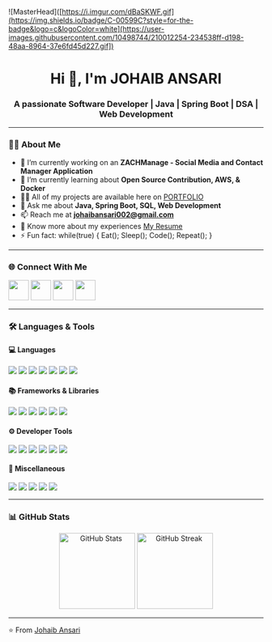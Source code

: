 ![MasterHead]([https://i.imgur.com/dBaSKWF.gif](https://img.shields.io/badge/C-00599C?style=for-the-badge&logo=c&logoColor=white](https://user-images.githubusercontent.com/10498744/210012254-234538ff-d198-48aa-8964-37e6fd45d227.gif])

<h1 align="center">Hi 👋, I'm JOHAIB ANSARI</h1>
<h3 align="center">A passionate Software Developer | Java | Spring Boot | DSA | Web Development</h3>

---

### 👨‍💻 About Me
- 🔭 I’m currently working on an **ZACHManage - Social Media and Contact Manager Application**  
- 🌱 I’m currently learning about **Open Source Contribution, AWS, & Docker**  
- 👨‍💻 All of my projects are available here on [PORTFOLIO](https://zohai-ibb.github.io/Portfolio2/)
- 💬 Ask me about **Java, Spring Boot, SQL, Web Development**  
- 📫 Reach me at **johaibansari002@gmail.com**  
- 📄 Know more about my experiences [My Resume](https://drive.google.com/file/d/1AILJATUeE-kg5h5geypD9VLJ5pmJHeQI/view)  
- ⚡ Fun fact: while(true) { Eat(); Sleep(); Code(); Repeat(); } 

---

### 🌐 Connect With Me
<p align="left">
<a href="https://github.com/zohai-ibb" target="blank"><img src="https://img.icons8.com/ios-filled/50/000000/github.png" width="40"/></a>
<a href="https://www.linkedin.com/in/johaib-ansari-154b28249/" target="blank"><img src="https://img.icons8.com/ios-filled/50/0A66C2/linkedin.png" width="40"/></a>
<a href="https://leetcode.com/u/johaibansari002/" target="blank"><img src="https://leetcode.com/static/images/LeetCode_logo_rvs.png" width="40"/></a>
<a href="https://instagram.com/zohaiibb_" target="blank"><img src="https://img.icons8.com/ios-filled/50/E4405F/instagram-new.png" width="40"/></a>
</p>

---

### 🛠️ Languages & Tools

#### 💻 Languages
<p align="left">
  <img src="https://img.shields.io/badge/C-00599C?style=for-the-badge&logo=c&logoColor=white"/>
  <img src="https://img.shields.io/badge/C++-00599C?style=for-the-badge&logo=c%2B%2B&logoColor=white"/>
  <img src="https://img.shields.io/badge/Java-007396?style=for-the-badge&logo=java&logoColor=white"/>
  <img src="https://img.shields.io/badge/Python-3776AB?style=for-the-badge&logo=python&logoColor=white"/>
  <img src="https://img.shields.io/badge/JavaScript-F7DF1E?style=for-the-badge&logo=javascript&logoColor=black"/>
  <img src="https://img.shields.io/badge/HTML5-E34F26?style=for-the-badge&logo=html5&logoColor=white"/>
  <img src="https://img.shields.io/badge/CSS3-1572B6?style=for-the-badge&logo=css3&logoColor=white"/>
</p>

#### 📚 Frameworks & Libraries
<p align="left">
  <img src="https://img.shields.io/badge/SpringBoot-6DB33F?style=for-the-badge&logo=springboot&logoColor=white"/>
  <img src="https://img.shields.io/badge/React-20232A?style=for-the-badge&logo=react&logoColor=61DAFB"/>
  <img src="https://img.shields.io/badge/Node.js-339933?style=for-the-badge&logo=node.js&logoColor=white"/>
  <img src="https://img.shields.io/badge/Express.js-000000?style=for-the-badge&logo=express&logoColor=white"/>
  <img src="https://img.shields.io/badge/TailwindCSS-38B2AC?style=for-the-badge&logo=tailwind-css&logoColor=white"/>
  <img src="https://img.shields.io/badge/Bootstrap-563D7C?style=for-the-badge&logo=bootstrap&logoColor=white"/>
</p>

#### ⚙️ Developer Tools
<p align="left">
  <img src="https://img.shields.io/badge/Git-F05032?style=for-the-badge&logo=git&logoColor=white"/>
  <img src="https://img.shields.io/badge/GitHub-181717?style=for-the-badge&logo=github&logoColor=white"/>
  <img src="https://img.shields.io/badge/VS%20Code-007ACC?style=for-the-badge&logo=visual-studio-code&logoColor=white"/>
  <img src="https://img.shields.io/badge/Postman-FF6C37?style=for-the-badge&logo=postman&logoColor=white"/>
  <img src="https://img.shields.io/badge/IntelliJIDEA-000000?style=for-the-badge&logo=intellij-idea&logoColor=white"/>
  <img src="https://img.shields.io/badge/Insomnia-4000BF?style=for-the-badge&logo=insomnia&logoColor=white"/>
</p>

#### 🔧 Miscellaneous
<p align="left">
  <img src="https://img.shields.io/badge/Problem%20Solving-brightgreen?style=for-the-badge"/>
  <img src="https://img.shields.io/badge/DSA-blue?style=for-the-badge"/>
  <img src="https://img.shields.io/badge/Firebase-FFCA28?style=for-the-badge&logo=firebase&logoColor=black"/>
  <img src="https://img.shields.io/badge/MongoDB-4EA94B?style=for-the-badge&logo=mongodb&logoColor=white"/>
  <img src="https://img.shields.io/badge/SQL-003B57?style=for-the-badge&logo=database&logoColor=white"/>
</p>


---

### 📊 GitHub Stats
<p align="center">
  <img src="https://github-readme-stats.vercel.app/api?username=zohai-ibb&show_icons=true&theme=tokyonight" alt="GitHub Stats" height="150"/>
  <img src="https://github-readme-streak-stats.herokuapp.com/?user=zohai-ibb&theme=tokyonight" alt="GitHub Streak" height="150"/>
</p>

---

⭐️ From [Johaib Ansari](https://github.com/zohai-ibb)  
